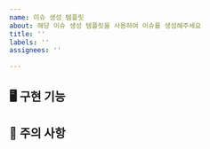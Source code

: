```yaml
---
name: 이슈 생성 템플릿
about: 해당 이슈 생성 템플릿을 사용하여 이슈를 생성해주세요
title: ''
labels: ''
assignees: ''

---
```


## 🖥️ 구현 기능 


## 🔔 주의 사항

